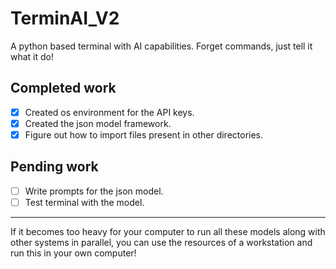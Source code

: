 # TerminAI_V2

A python based terminal with AI capabilities. Forget commands, just tell it what it do!

## Completed work

- [x] Created os environment for the API keys.
- [x] Created the json model framework.
- [x] Figure out how to import files present in other directories.

## Pending work

- [ ] Write prompts for the json model.
- [ ] Test terminal with the model.

---

If it becomes too heavy for your computer to run all these models along with other systems in parallel, you can use the resources of a workstation and run this in your own computer!